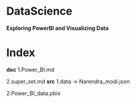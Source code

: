 # DataScience
**Exploring PowerBI and Visualizing Data**

# Index
**doc**
1.Power_BI.md

2.super_set.md
**src**
1.data
    -> Narendra_modi.json
    
2.Power_BI_data.pbix
